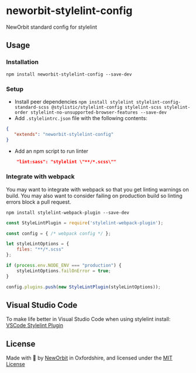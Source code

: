 # neworbit-stylelint-config

NewOrbit standard config for stylelint

## Usage
### Installation

`npm install neworbit-stylelint-config --save-dev`

### Setup

 - Install peer dependencies
 `npm install stylelint stylelint-config-standard-scss @stylistic/stylelint-config stylelint-scss stylelint-order stylelint-no-unsupported-browser-features --save-dev`
 - Add `.stylelintrc.json` file with the following contents:

 ```json
{
    "extends": "neworbit-stylelint-config"
}
 ```

 - Add an npm script to run linter

 ```json
     "lint:sass": "stylelint \"**/*.scss\""
 ```

### Integrate with webpack

You may want to integrate with webpack so that you get linting warnings on build.  You may also want to consider failing on production build so linting errors block a pull request.

`npm install stylelint-webpack-plugin --save-dev`

```js
const StyleLintPlugin = require('stylelint-webpack-plugin');

const config = { /* webpack config */ };

let styleLintOptions = {
    files: "**/*.scss"
};

if (process.env.NODE_ENV === "production") {
    styleLintOptions.failOnError = true;
}

config.plugins.push(new StyleLintPlugin(styleLintOptions));

```

## Visual Studio Code
To make life better in Visual Studio Code when using stylelint install:
[VSCode Stylelint Plugin](https://marketplace.visualstudio.com/items?itemName=stylelint.vscode-stylelint)

## License

Made with :sparkling_heart: by [NewOrbit](https://www.neworbit.co.uk/) in Oxfordshire, and licensed under the [MIT License](LICENSE)
